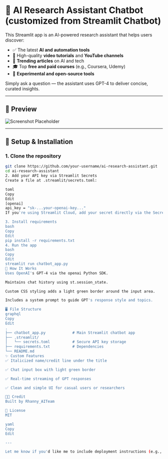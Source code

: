 # 🧠 AI Research Assistant Chatbot (customized from Streamlit Chatbot)

This Streamlit app is an AI-powered research assistant that helps users discover:

- ✅ The latest **AI and automation tools**
- 🎥 High-quality **video tutorials** and **YouTube channels**
- 📰 **Trending articles** on AI and tech
- 🎓 Top **free and paid courses** (e.g., Coursera, Udemy)
- 🧪 **Experimental and open-source tools**

Simply ask a question — the assistant uses GPT-4 to deliver concise, curated insights.

---

## 📸 Preview

![Screenshot Placeholder]([https://github.com/rnx2024/chatbot/blob/main/screenshots/Screenshot%202025-06-05%20040425.png])

---

## 🔧 Setup & Installation

### 1. Clone the repository

```bash
git clone https://github.com/your-username/ai-research-assistant.git
cd ai-research-assistant
2. Add your API key via Streamlit Secrets
Create a file at .streamlit/secrets.toml:

toml
Copy
Edit
[openai]
api_key = "sk-...your-openai-key..."
If you're using Streamlit Cloud, add your secret directly via the Secrets Manager in the dashboard.

3. Install requirements
bash
Copy
Edit
pip install -r requirements.txt
4. Run the app
bash
Copy
Edit
streamlit run chatbot_app.py
🧠 How It Works
Uses OpenAI's GPT-4 via the openai Python SDK.

Maintains chat history using st.session_state.

Custom CSS styling adds a light green border around the input area.

Includes a system prompt to guide GPT's response style and topics.

🖥️ File Structure
graphql
Copy
Edit
.
├── chatbot_app.py            # Main Streamlit chatbot app
├── .streamlit/
│   └── secrets.toml          # Secure API key storage
├── requirements.txt          # Dependencies
└── README.md
✨ Custom Features
✅ Italicized name/credit line under the title

✅ Chat input box with light green border

✅ Real-time streaming of GPT responses

✅ Clean and simple UI for casual users or researchers

🧑‍💻 Credit
Built by Rhanny_AITeam

📜 License
MIT

yaml
Copy
Edit

---

Let me know if you'd like me to include deployment instructions (e.g., for Streamlit Cloud or Hugging Face Spaces), or generate the `requirements.txt` file as well.







